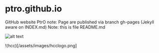 # ptro.github.io
GitHub website PtrO
note: Page are published via branch gh-pages (Jekyll aware on INDEX.md)
Note: this is file README.md

![alt text](https://github.com/ptrooms/ptrooms.github.io/blob/gh-pages/assets/images/ptro_680x478.jpg?raw=true)


!(hcc)[/assets/images/hcclogo.png]
